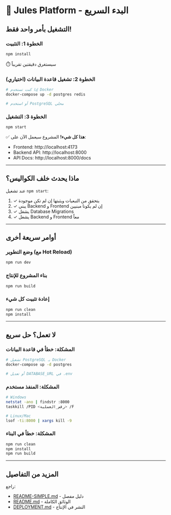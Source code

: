 # 🚀 Jules Platform - البدء السريع

## التشغيل بأمر واحد فقط!

### الخطوة 1: التثبيت
```bash
npm install
```
⏱️ سيستغرق دقيقتين تقريباً

### الخطوة 2: تشغيل قاعدة البيانات (اختياري)
```bash
# إذا كنت تستخدم Docker
docker-compose up -d postgres redis

# أو استخدم PostgreSQL محلي
```

### الخطوة 3: التشغيل
```bash
npm start
```

✅ **هذا كل شيء!** المشروع سيعمل الآن على:
- Frontend: http://localhost:4173
- Backend API: http://localhost:8000
- API Docs: http://localhost:8000/docs

---

## ماذا يحدث خلف الكواليس؟

عند تشغيل `npm start`:
1. ✓ يتحقق من التبعيات ويثبتها إن لم تكن موجودة
2. ✓ يبني Backend و Frontend إن لم يكونا مبنيين
3. ✓ يشغل Database Migrations
4. ✓ يشغل Backend و Frontend معاً

---

## أوامر سريعة أخرى

### وضع التطوير (مع Hot Reload)
```bash
npm run dev
```

### بناء المشروع للإنتاج
```bash
npm run build
```

### إعادة تثبيت كل شيء
```bash
npm run clean
npm install
```

---

## لا تعمل؟ حل سريع

### المشكلة: خطأ في قاعدة البيانات
```bash
# تشغيل PostgreSQL بـ Docker
docker-compose up -d postgres

# أو تعديل DATABASE_URL في .env
```

### المشكلة: المنفذ مستخدم
```bash
# Windows
netstat -ano | findstr :8000
taskkill /PID <رقم_العملية> /F

# Linux/Mac
lsof -ti:8000 | xargs kill -9
```

### المشكلة: خطأ في البناء
```bash
npm run clean
npm install
npm run build
```

---

## المزيد من التفاصيل

راجع:
- [README-SIMPLE.md](README-SIMPLE.md) - دليل مفصل
- [README.md](README.md) - الوثائق الكاملة
- [DEPLOYMENT.md](DEPLOYMENT.md) - النشر في الإنتاج
